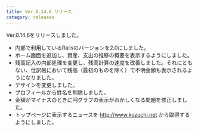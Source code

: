 ```yaml
---
title: Ver.0.14.6 リリース
category: releases
---
```

Ver.0.14.6をリリースしました。

* 内部で利用しているRailsのバージョンを2.0にしました。
* ホーム画面を追加し、資産、支出の推移の概要を表示するようにしました。
* 残高記入の内部処理を変更し、残高計算の速度を改善しました。それにともない、仕訳帳において残高（最初のものを除く）で不明金額も表示されるようになりました。
* デザインを変更しました。
* プロフィールから姓名を削除しました。
* 金額がマイナスのときに円グラフの表示がおかしくなる問題を修正しました。
* トップページに表示するニュースを http://www.kozuchi.net から取得するようにしました。
